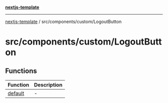 [**nextjs-template**](../../../../README.md)

---

[nextjs-template](../../../../README.md) / src/components/custom/LogoutButton

# src/components/custom/LogoutButton

## Functions

| Function                        | Description |
| ------------------------------- | ----------- |
| [default](functions/default.md) | -           |
